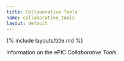 ```yaml
---
title: Collaborative Tools
name: collaborative_tools
layout: default
---
```


{% include layouts/title.md %}

Information on the ePIC _Collaborative Tools_.



